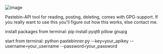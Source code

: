 ![image](https://github.com/billylarsson/pastebinner/assets/59517785/d0640878-117f-4e9b-939e-32734d6f8976)


Pastebin-API tool for reading, posting, deleting, comes with GPG-support.
If you really want to use this you'll figure out how this works, else contact me.


install packages from terminal: pip install pyqt6 pillow gnupg

start from terminal: python pastebinner.py --key=your_apikey --username=your_username --password=your_password
